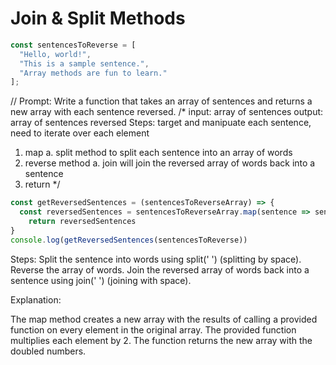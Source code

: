 # Join & Split Methods
```js
const sentencesToReverse = [
  "Hello, world!",
  "This is a sample sentence.",
  "Array methods are fun to learn."
];
```

// Prompt: Write a function that takes an array of sentences and returns a new array with each sentence reversed.
/* 
input: array of sentences 
output: array of sentences reversed
Steps: target and manipuate each sentence, need to iterate over each element
1. map 
  a. split method to split each sentence into an array of words 
2. reverse method
  a. join will join the reversed array of words back into a sentence
3. return
*/
```js
const getReversedSentences = (sentencesToReverseArray) => {
  const reversedSentences = sentencesToReverseArray.map(sentence => sentence.split(' ').reverse().join(' '))
    return reversedSentences
}
console.log(getReversedSentences(sentencesToReverse))
```

> 
Steps:
Split the sentence into words using split(' ') (splitting by space).
Reverse the array of words.
Join the reversed array of words back into a sentence using join(' ') (joining with space).

> 
Explanation:

The map method creates a new array with the results of calling a provided function on every element in the original array.
The provided function multiplies each element by 2.
The function returns the new array with the doubled numbers.